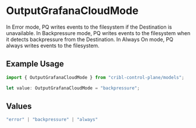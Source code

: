 # OutputGrafanaCloudMode

In Error mode, PQ writes events to the filesystem if the Destination is unavailable. In Backpressure mode, PQ writes events to the filesystem when it detects backpressure from the Destination. In Always On mode, PQ always writes events to the filesystem.

## Example Usage

```typescript
import { OutputGrafanaCloudMode } from "cribl-control-plane/models";

let value: OutputGrafanaCloudMode = "backpressure";
```

## Values

```typescript
"error" | "backpressure" | "always"
```